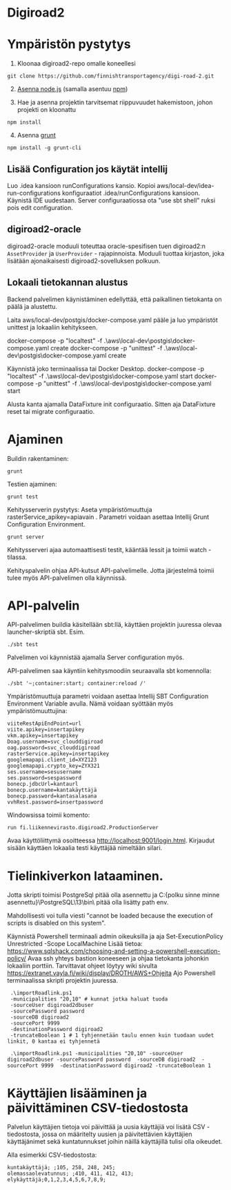 Digiroad2
=========

Ympäristön pystytys
===================

1. Kloonaa digiroad2-repo omalle koneellesi

  ```
  git clone https://github.com/finnishtransportagency/digi-road-2.git
  ```

2. [Asenna node.js](http://howtonode.org/how-to-install-nodejs) (samalla asentuu [npm](https://npmjs.org/))


3. Hae ja asenna projektin tarvitsemat riippuvuudet hakemistoon, johon projekti on kloonattu

  ```
  npm install
  ```

4. Asenna [grunt](http://gruntjs.com/getting-started)

  ```
  npm install -g grunt-cli
  ```

Lisää Configuration jos käytät intellij
----------------

Luo .idea kansioon runConfigurations kansio. Kopioi aws/local-dev/idea-run-configurations konfiguraatiot
.idea/runConfigurations kansioon. Käynistä IDE uudestaan. Server configuraatiossa ota "use sbt shell" ruksi pois edit configuration.

digiroad2-oracle
----------------

digiroad2-oracle moduuli toteuttaa oracle-spesifisen tuen digiroad2:n `AssetProvider` ja `UserProvider` - rajapinnoista.
Moduuli tuottaa kirjaston, joka lisätään ajonaikaisesti digiroad2-sovelluksen polkuun.

Lokaali tietokannan alustus
----------------

Backend palvelimen käynistäminen edellyttää, että paikallinen tietokanta on päälä ja alustettu.

Laita aws/local-dev/postgis/docker-compose.yaml pääle ja luo ympäristöt unittest ja lokaaliin kehitykseen.

docker-compose -p "localtest" -f .\aws\local-dev\postgis\docker-compose.yaml create
docker-compose -p "unittest" -f .\aws\local-dev\postgis\docker-compose.yaml create

Käynnistä joko terminaalissa tai Docker Desktop.
docker-compose -p "localtest" -f .\aws\local-dev\postgis\docker-compose.yaml start
docker-compose -p "unittest" -f .\aws\local-dev\postgis\docker-compose.yaml start

Alusta kanta ajamalla DataFixture init configuraatio. Sitten aja DataFixture reset tai migrate configuraatio.

Ajaminen
========

Buildin rakentaminen:
```
grunt
```

Testien ajaminen:
```
grunt test
```

Kehitysserverin pystytys:
Aseta ympäristömuuttuja rasterService_apikey=apiavain . 
Parametri voidaan asettaa Intellij Grunt Configuration Environment.
```
grunt server
```
Kehitysserveri ajaa automaattisesti testit, kääntää lessit ja toimii watch -tilassa.

Kehityspalvelin ohjaa API-kutsut API-palvelimelle. Jotta järjestelmä toimii tulee myös API-palvelimen olla käynnissä.

API-palvelin
============

API-palvelimen buildia käsitellään sbt:llä, käyttäen projektin juuressa olevaa launcher-skriptiä sbt. Esim.

```
./sbt test
```

Palvelimen voi käynnistää ajamalla Server configuration myös.

API-palvelimen saa käyntiin kehitysmoodiin seuraavalla sbt komennolla:
```
./sbt '~;container:start; container:reload /'
```

Ympäristömuuttuja parametri voidaan asettaa Intellij SBT Configuration Environment Variable avulla.
Nämä voidaan syöttään myös ympäristömuuttujina:
```
viiteRestApiEndPoint=url
viite.apikey=insertapikey
vkm.apikey=insertapikey 
Doag.username=svc_clouddigiroad
oag.password=svc_clouddigiroad 
rasterService.apikey=insertapikey
googlemapapi.client_id=XYZ123
googlemapapi.crypto_key=ZYX321
ses.username=sesusername
ses.password=sespassword
bonecp.jdbcUrl=kantaurl
bonecp.username=kantakäyttäjä
bonecp.password=kantasalasana
vvhRest.password=insertpassword
```
Windowsissa toimii komento:
```
run fi.liikennevirasto.digiroad2.ProductionServer
```

Avaa käyttöliittymä osoitteessa <http://localhost:9001/login.html>.
Kirjaudut sisään käyttäen lokaalia testi käyttäjää nimeltään silari.


Tielinkiverkon lataaminen.
======================================================

Jotta skripti toimisi PostgreSql pitää olla asennettu ja C:\{polku sinne minne asennettu}\PostgreSQL\13\bin\ pitää olla lisätty path env.

Mahdollisesti voi tulla viesti "cannot be loaded because the execution of scripts is disabled on this system". 

Käynnistä Powershell terminaali admin oikeuksilla ja aja Set-ExecutionPolicy Unrestricted -Scope LocalMachine
Lisää tietoa: https://www.sqlshack.com/choosing-and-setting-a-powershell-execution-policy/
Avaa ssh yhteys bastion koneeseen ja ohjaa tietokanta johonkin lokaaliin porttiin. Tarvittavat ohjeet löytyy wiki sivulta https://extranet.vayla.fi/wiki/display/DROTH/AWS+Ohjeita
Ajo Powershell terminaalissa skripti projektin juuressa.
```
 .\importRoadlink.ps1 
 -municipalities "20,10" # kunnat jotka haluat tuoda
 -sourceUser digiroad2dbuser 
 -sourcePassword password 
 -sourceDB digiroad2 
 -sourcePort 9999 
 -destinationPassword digiroad2
 -truncateBoolean 1 # 1 tyhjennetään taulu ennen kuin tuodaan uudet linkit, 0 kantaa ei tyhjennetä
```

```
 .\importRoadlink.ps1 -municipalities "20,10" -sourceUser digiroad2dbuser -sourcePassword password  -sourceDB digiroad2  -sourcePort 9999  -destinationPassword digiroad2 -truncateBoolean 1
```

Käyttäjien lisääminen ja päivittäminen CSV-tiedostosta
======================================================

Palvelun käyttäjien tietoja voi päivittää ja uusia käyttäjiä voi lisätä CSV - tiedostosta, jossa on määritelty uusien ja päivitettävien käyttäjien käyttäjänimet sekä kuntatunnukset joihin näillä käyttäjillä tulisi olla oikeudet.

Alla esimerkki CSV-tiedostosta:
```
kuntakäyttäjä; ;105, 258, 248, 245;
olemassaolevatunnus; ;410, 411, 412, 413;
elykäyttäjä;0,1,2,3,4,5,6,7,8,9;
```
